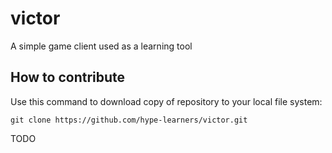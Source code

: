 # victor
A simple game client used as a learning tool

## How to contribute

Use this command to download copy of repository to your local file system:

```shell
git clone https://github.com/hype-learners/victor.git
```

TODO

